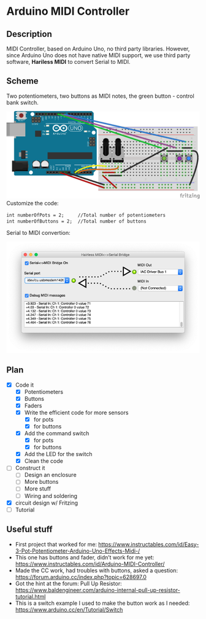 # Arduino MIDI Controller

## Description

MIDI Controller, based on Arduino Uno, no third party libraries. 
However, since Arduino Uno does not have native MIDI support, we use third party software, **Hariless MIDI** to convert Serial to MIDI.

## Scheme
Two potentiometers, two buttons as MIDI notes, the green button - control bank switch.

![Breadboard](ArduinoMIDIController_bb.png)
Customize the code:
```
int numberOfPots = 2;     //Total number of potentiometers
int numberOfButtons = 2;  //Total number of buttons
```

Serial to MIDI convertion:

![Hairless MIDI](hairless-midi.png)
## Plan
- [x] Code it
    - [x] Potentiometers
    - [x] Buttons
    - [x] Faders
    - [x] Write the efficient code for more sensors
        - [x] for pots
        - [x] for buttons
    - [x] Add the command switch
        - [x] for pots
        - [x] for buttons
    - [x] Add the LED for the switch
    - [x] Clean the code
- [ ] Construct it
    - [ ] Design an enclosure
    - [ ] More buttons
    - [ ] More stuff
    - [ ] Wiring and soldering
- [x] circuit design w/ Fritzing
- [ ] Tutorial

## Useful stuff

- First project that worked for me:
https://www.instructables.com/id/Easy-3-Pot-Potentiometer-Arduino-Uno-Effects-Midi-/
- This one has buttons and fader, didn’t work for me yet:
https://www.instructables.com/id/Arduino-MIDI-Controller/
- Made the CC work, had troubles with buttons, asked a question:
https://forum.arduino.cc/index.php?topic=628697.0
- Got the hint at the forum: Pull Up Resistor: 
https://www.baldengineer.com/arduino-internal-pull-up-resistor-tutorial.html
- This is a switch example I used to make the button work as I needed:
https://www.arduino.cc/en/Tutorial/Switch


